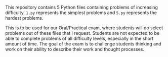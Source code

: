 This repository contains 5 Python files containing problems of increasing difficulty. `1.py` represents the simplest problems and `5.py` represents the hardest problems.

This is to be used for our Oral/Practical exam, where students will do select problems out of these files that I request. Students are not expected to be able to complete problems of all difficulty levels, especially in the short amount of time. The goal of the exam is to challenge students thinking and work on their ability to describe their work and thought processes.
